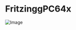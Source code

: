 # FritzinggPC64x

![Image](https://github.com/user-attachments/assets/42888921-9792-4db5-86e6-1072dfc090fb)
